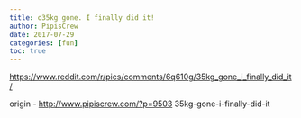 ```yaml
---
title: o35kg gone. I finally did it!
author: PipisCrew
date: 2017-07-29
categories: [fun]
toc: true
---
```


https://www.reddit.com/r/pics/comments/6q610g/35kg_gone_i_finally_did_it/

origin - http://www.pipiscrew.com/?p=9503 35kg-gone-i-finally-did-it